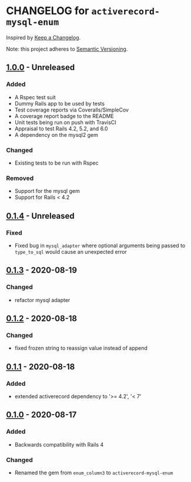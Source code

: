 # CHANGELOG for `activerecord-mysql-enum`

Inspired by [Keep a Changelog](https://keepachangelog.com/en/1.0.0/).

Note: this project adheres to [Semantic Versioning](https://semver.org/spec/v2.0.0.html).

## [1.0.0] - Unreleased
### Added
- A Rspec test suit
- Dummy Rails app to be used by tests
- Test coverage reports via Coveralls/SimpleCov
- A coverage report badge to the README
- Unit tests being run on push with TravisCI
- Appraisal to test Rails 4.2, 5.2, and 6.0
- A dependency on the mysql2 gem

### Changed
- Existing tests to be run with Rspec

### Removed
- Support for the mysql gem
- Support for Rails < 4.2

## [0.1.4] - Unreleased
### Fixed
- Fixed bug in `mysql_adapter` where optional arguments being passed to `type_to_sql` would cause
  an unexpected error

## [0.1.3] - 2020-08-19
### Changed
- refactor mysql adapter

## [0.1.2] - 2020-08-18
### Changed
- fixed frozen string to reassign value instead of append

## [0.1.1] - 2020-08-18
### Added
- extended activerecord dependency to '>= 4.2', '< 7'

## [0.1.0] - 2020-08-17
### Added
- Backwards compatibility with Rails 4

### Changed
- Renamed the gem from `enum_column3` to `activerecord-mysql-enum`

[1.0.0]: https://github.com/Invoca/activerecord-mysql-enum/compare/v0.1.4...v1.0.0
[0.1.4]: https://github.com/Invoca/activerecord-mysql-enum/compare/v0.1.3...v0.1.4
[0.1.3]: https://github.com/Invoca/activerecord-mysql-enum/compare/v0.1.2...v0.1.3
[0.1.2]: https://github.com/Invoca/activerecord-mysql-enum/compare/v0.1.1...v0.1.2
[0.1.1]: https://github.com/Invoca/activerecord-mysql-enum/compare/v0.1.0...v0.1.1
[0.1.0]: https://github.com/Invoca/activerecord-mysql-enum/tree/v0.1.0
